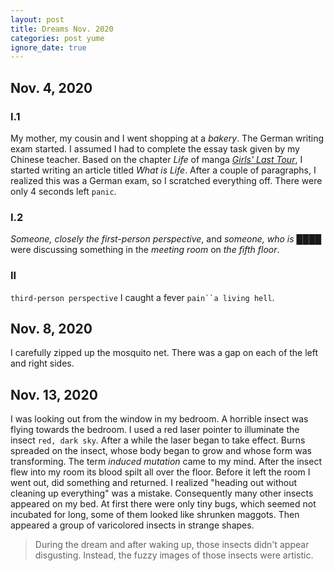 ```yaml
---
layout: post
title: Dreams Nov. 2020
categories: post yume
ignore_date: true
---
```

## Nov. 4, 2020

### I.1

My mother, my cousin and I went shopping at a *bakery*. The German writing exam started. I assumed I had to complete the essay task given by my Chinese teacher. Based on the chapter *Life* of manga [*Girls' Last Tour*](https://en.wikipedia.org/wiki/Girls%27_Last_Tour), I started writing an article titled *What is Life*. After a couple of paragraphs, I realized this was a German exam, so I scratched everything off. There were only 4 seconds left `panic`.

### I.2

*Someone, closely the first-person perspective*, and *someone, who is ████* were discussing something in the *meeting room* on *the fifth floor*.

### II

`third-person perspective` I caught a fever `pain``a living hell`.

## Nov. 8, 2020

I carefully zipped up the mosquito net. There was a gap on each of the left and right sides.

## Nov. 13, 2020

I was looking out from the window in my bedroom. A horrible insect was flying towards the bedroom. I used a red laser pointer to illuminate the insect `red, dark sky`. After a while the laser began to take effect. Burns spreaded on the insect, whose body began to grow and whose form was transforming. The term *induced mutation* came to my mind. After the insect flew into my room its blood spilt all over the floor. Before it left the room I went out, did something and returned. I realized "heading out without cleaning up everything" was a mistake. Consequently many other insects appeared on my bed. At first there were only tiny bugs, which seemed not incubated for long, some of them looked like shrunken maggots. Then appeared a group of varicolored insects in strange shapes.

> During the dream and after waking up, those insects didn't appear disgusting. Instead, the fuzzy images of those insects were artistic.
